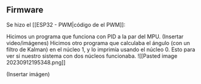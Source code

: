 

## Firmware

Se hizo el [[ESP32 - PWM|código de el PWM]]:

Hicimos un programa que funciona con PID a la par del MPU. 
(Insertar video/imágenes)
Hicimos otro programa que calculaba el ángulo (con un filtro de Kalman) en el núcleo 1, y lo imprimía usando el núcleo 0. Esto para ver si nuestro sistema con dos núcleos funcionaba.
![[Pasted image 20230912195348.png]]

(Insertar imágen)